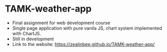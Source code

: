 # TAMK-weather-app
- Final assignment for web development course
- Single page application with pure vanila JS, chart system implemented with ChartJS.
- Still in development
- Link to the website: https://zealinbee.github.io/TAMK-weather-app/
